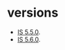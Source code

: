 # versions

* [IS 5.5.0](http://doc.wso2.com/is/5.5.0/en/).
* [IS 5.6.0](http://doc.wso2.com/is/5.6.0/en/).


   
